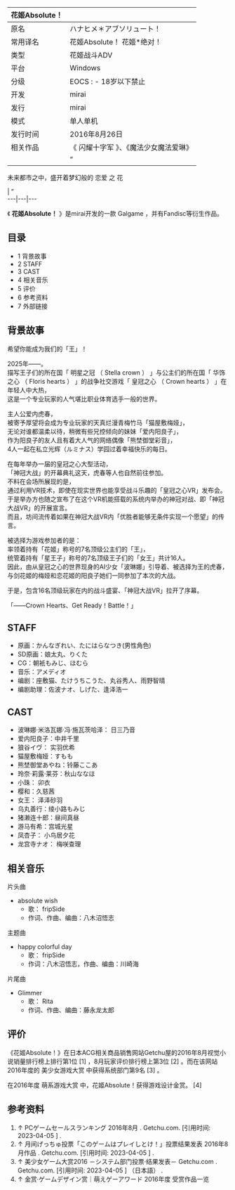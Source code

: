 |  花姬Absolute！  ||
|---|---|
|原名  |  ハナヒメ＊アブソリュート！   |
|常用译名  |  花姬Absolute！  花姬*绝对！   |
|类型  |  花姬战斗ADV   |
|平台  |  Windows   |
|分级  |    EOCS  :    \- 18岁以下禁止|
|开发  |  mirai   |
|发行  |  mirai   |
|模式  |  单人单机   |
|发行时间  |  2016年8月26日   |
|相关作品  |  《  闪耀十字军  》、《魔法少女魔法爱琳》   |
||  “|

未来都市之中，盛开着梦幻般的  恋爱  之  花  </br>

|  ”  
---|---|---  
  
《 **花姬Absolute！** 》是mirai开发的一款  Galgame  ，并有Fandisc等衍生作品。

##  目录

  * 1  背景故事 
  * 2  STAFF 
  * 3  CAST 
  * 4  相关音乐 
  * 5  评价 
  * 6  参考资料 
  * 7  外部链接 

##  背景故事

希望你能成为我们的「王」！  
  
2025年——。  
描写王子们的所在国「  明星之冠  （  Stella crown  ）  」与公主们的所在国「  华饰之心  （  Floris hearts  ）
」的战争社交游戏「  皇冠之心  （  Crown hearts  ）  」在年轻人中大热，  
这是一个专业玩家的人气堪比职业体育选手一般的世界。  
  
主人公爱内虎春，  
被寄予厚望将会成为专业玩家的天真烂漫青梅竹马「猫屋敷梅娅」，  
无论对谁都温柔以待，稍微有些兄控倾向的妹妹「爱内阳良子」，  
作为阳良子的友人且有着大人气的网络偶像「熊埜御堂彩音」，  
4人一起在私立光辉（ルミナス）学园过着幸福快乐的每日。  
  
在每年举办一届的皇冠之心大型活动，  
「神冠大战」的开幕典礼这天，虎春等人也自然前往参加。  
不料在会场所展现的是，  
通过利用VR技术，即使在现实世界也能享受战斗乐趣的「皇冠之心VR」发布会。  
于是举办方也随之宣布了在这个VR机能搭载的系统内举办的神冠对战、即「神冠大战VR」的开展宣言。  
而且，坊间流传着如果在神冠大战VR内「优胜者能够无条件实现一个愿望」的传言。  
  
被选择为游戏参加者的是：  
率领着持有「花姬」称号的7名顶级公主们的「王」，  
统管着持有「星王子」称号的7名顶级王子们的「女王」共计16人。  
因此，由从皇冠之心的世界现身的AI少女「波琳娜」引导着、被选择为王的虎春，  
与剑花姬的梅娅和恋花姬的阳良子她们一同参加了本次的大战。  
  
于是，包含16名顶级玩家在内的战斗盛宴、「神冠大战VR」拉开了序幕。  
  
「——Crown Hearts、Get Ready！Battle！」

##  STAFF

  * 原画：かんなぎれい、たにはらなつき(男性角色) 
  * SD原画：娘太丸、りくた 
  * CG：朝衹もみじ、ほむら 
  * 音乐：アメディオ 
  * 编剧：座敷猫、たけうちこうた、丸谷秀人、雨野智晴 
  * 编剧助理：佐波ナオ、しげた、逢泽浩一 

##  CAST

  * 波琳娜·米洛瓦娜·冯·施瓦茨哈泽：  日三乃音 
  * 爱内阳良子：中井千里 
  * 狼谷イヴ：  实羽优希 
  * 猫屋敷梅娅：すもも 
  * 熊埜御堂あやね：铃藤ここあ 
  * 玲奈·莉露·莱芬：秋山ななほ 
  * 小珠：  卯衣 
  * 樱和：久慈茜 
  * 女王：  泽泽砂羽 
  * 乌丸善行：绫小路もみじ 
  * 猪濑连十郎：昼间真昼 
  * 游马有希：宫城光星 
  * 凤杏子：  小鸟居夕花 
  * 龙宫寺ナオ：  梅咲查理 

##  相关音乐

片头曲

  * absolute wish 
    * 歌：  fripSide 
    * 作词、作曲、编曲：八木沼悟志 

主题曲

  * happy colorful day 
    * 歌：  fripSide 
    * 作词：八木沼悟志，作曲、编曲：川崎海 

片尾曲

  * Glimmer 
    * 歌：  Rita 
    * 作词、作曲、编曲：藤永龙太郎 

##  评价

《花姬Absolute！》在日本ACG相关商品销售网站Getchu屋的2016年8月视觉小说销量排行榜上排行第1位  [1]  ，8月玩家评价排行榜上第3位
[2]  。而在该网站2016年度的  美少女游戏大赏  中获得系统部门第9名  [3]  。

在2016年度  萌系游戏大赏  中，花姬Absolute！获得游戏设计金赏。  [4]

##  参考资料

  1. ↑  PCゲームセールスランキング 2016年8月  . Getchu.com.  [引用时间:  2023-04-05  ]  . 
  2. ↑  月间げっちゅ投票「このゲームはプレイしとけ！」投票结果发表 2016年8月作品  . Getchu.com.  [引用时间:  2023-04-05  ]  . 
  3. ↑  美少女ゲーム大赏2016 －システム部门投票·结果发表－ Getchu.com  . Getchu.com.  [引用时间:  2023-04-05  ]  （日本語）  . 
  4. ↑  金赏·ゲームデザイン赏｜萌えゲーアワード 2016年度 受赏作品一览 